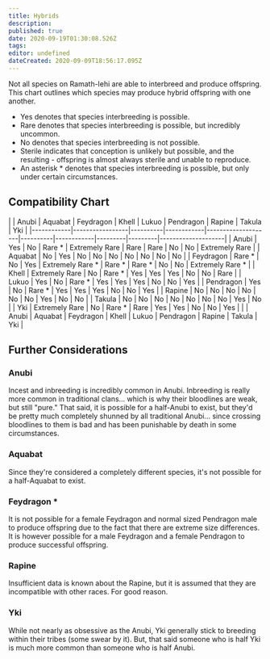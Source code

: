 ```yaml
---
title: Hybrids
description: 
published: true
date: 2020-09-19T01:30:08.526Z
tags: 
editor: undefined
dateCreated: 2020-09-09T18:56:17.095Z
---
```


Not all species on Ramath-lehi are able to interbreed and produce offspring. This chart outlines which species may produce hybrid offspring with one another.

- Yes denotes that species interbreeding is possible.
- Rare denotes that species interbreeding is possible, but incredibly uncommon.
- No denotes that species interbreeding is not possible.
- Sterile indicates that conception is unlikely but possible, and the resulting - offspring is almost always sterile and unable to reproduce.
- An asterisk \* denotes that species interbreeding is possible, but only under certain circumstances.

## Compatibility Chart

| 
| Anubi
| Aquabat
| Feydragon
| Khell
| Lukuo
| Pendragon
| Rapine
| Takula
| Yki
|
|------------|-----------------|----------|------------|--------------------|----------|------------|---------|---------|--------------------|
| Anubi
     | Yes
            | No
      | Rare \*
   | Extremely Rare
    | Rare
    | Rare
      | No
     | No
     | Extremely Rare
    |
| Aquabat
   | No
             | Yes
     | No
        | No
                | No
      | No
        | No
     | No
     | No
                |
| Feydragon
 | Rare \*
        | No
      | Yes
       | Extremely Rare \*
 | Rare \*
 | Rare \*
   | No
     | No
     | Extremely Rare \*
 |
| Khell
     | Extremely Rare
 | No
      | Rare \*
   | Yes
               | Yes
     | Yes
       | No
     | No
     | Rare
              |
| Lukuo
     | Yes
            | No
      | Rare \*
   | Yes
               | Yes
     | Yes
       | No
     | No
     | Yes
               |
| Pendragon
 | Yes
            | No
      | Rare \*
   | Yes
               | Yes
     | Yes
       | No
     | No
     | Yes
               |
| Rapine
    | No
             | No
      | No
        | No
                | No
      | No
        | Yes
    | No
     | No
                |
| Takula
    | No
             | No
      | No
        | No
                | No
      | No
        | No
     | Yes
    | No
                |
| Yki
       | Extremely Rare
 | No
      | Rare \*
   | Rare
              | Yes
     | Yes
       | No
     | No
     | Yes
               |
| 
          | Anubi
          | Aquabat
 | Feydragon
 | Khell
             | Lukuo
   | Pendragon
 | Rapine
 | Takula
 | Yki
               |

## Further Considerations

### Anubi

Incest and inbreeding is incredibly common in Anubi. Inbreeding is really more common in traditional clans… which is why their bloodlines are weak, but still "pure." That said, it is possible for a half-Anubi to exist, but they'd be pretty much completely shunned by all traditional Anubi... since crossing bloodlines to them is bad and has been punishable by death in some circumstances.

### Aquabat

Since they're considered a completely different species, it's not possible for a half-Aquabat to exist.

### Feydragon \*

It is not possible for a female Feydragon and normal sized Pendragon male to produce offspring due to the fact that there are extreme size differences. It is however possible for a male Feydragon and a female Pendragon to produce successful offspring.

### Rapine

Insufficient data is known about the Rapine, but it is assumed that they are incompatible with other races. For good reason.

### Yki

While not nearly as obsessive as the Anubi, Yki generally stick to breeding within their tribes (some swear by it). But, that said someone who is half Yki is much more common than someone who is half Anubi.